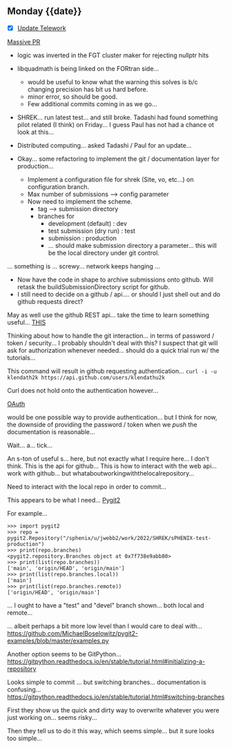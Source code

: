 ## Monday {{date}}

- [x] [Update Telework](https://docs.google.com/spreadsheets/d/16AZZBiKL1s6eGgH2KFiJPnD8-TjRsC0HYy4Qdmbr358/edit#gid=0)

[Massive PR](https://github.com/star-bnl/star-sw/pull/366)
- logic was inverted in the FGT cluster maker for rejecting nullptr hits
- libquadmath is being linked on the FORtran side...
	- would be useful to know what the warning this solves is b/c changing precision has bit us hard before.
	- minor error, so should be good.
	- Few additional commits coming in as we go... 

- SHREK... run latest test... and still broke.  Tadashi had found something pilot related (I think) on Friday... I guess Paul has not had a chance ot look at this...

- Distributed computing... asked Tadashi / Paul for an update... 

- Okay... some refactoring to implement the git / documentation layer for production...
	- Implement a configuration file for shrek  (Site, vo, etc...) on configuration branch.
	- Max number of submissions --> config parameter
	- Now need to implement the scheme.
		- tag --> submission directory
		- branches for
			- development (default) : dev
			- test submission (dry run) : test
			- submission : production
			- ... should make submission directory a parameter...  this will be the local directory under git control.

... something is ... screwy... network keeps hanging ...

- Now have the code in shape to archive submissions onto github.  Will retask the buildSubmissionDirectory script for github.  
- I still need to decide on a github / api.... or should I just shell out and do github requests direct?

May as well use the github REST api... take the time to learn something useful...
[THIS](https://docs.github.com/en/rest/guides/getting-started-with-the-rest-api)

Thinking about how to handle the git interaction... in terms of password / token / security... I probably shouldn't deal with this?  I suspect that git will ask for authorization whenever needed... should do a quick trial run w/ the tutorials...

This command will result in github requesting authentication...
`curl -i -u klendath2k https://api.github.com/users/klendathu2k`

Curl does not hold onto the authentication however...

[OAuth](https://docs.github.com/en/developers/apps/building-oauth-apps)

would be one possible way to provide authentication... but I think for now, the downside of providing the password / token when we *push* the documentation is reasonable...

Wait... a... tick...

An s-ton of useful s... here, but not exactly what I require here... I don't think.  This is the api for github...  This is how to interact with the web api... work with github... but whataboutworkingwiththelocalrepository...

Need to interact with the local repo in order to commit...

This appears to be what I need...
[Pygit2](https://www.pygit2.org/recipes.html)

For example...
```
>>> import pygit2
>>> repo = pygit2.Repository("/sphenix/u/jwebb2/work/2022/SHREK/sPHENIX-test-production")
>>> print(repo.branches)
<pygit2.repository.Branches object at 0x7f738e9abb80>
>>> print(list(repo.branches))
['main', 'origin/HEAD', 'origin/main']
>>> print(list(repo.branches.local))
['main']
>>> print(list(repo.branches.remote))
['origin/HEAD', 'origin/main']
```

... I ought to have a "test" and "devel" branch shown... both local and remote...

... albeit perhaps a bit more low level than I would care to deal with...
https://github.com/MichaelBoselowitz/pygit2-examples/blob/master/examples.py

Another option seems to be GitPython...
https://gitpython.readthedocs.io/en/stable/tutorial.html#initializing-a-repository

Looks simple to commit ... but switching branches... documentation is confusing...
https://gitpython.readthedocs.io/en/stable/tutorial.html#switching-branches

First they show us the quick and dirty way to overwrite whatever you were just working on...  seems risky...

Then they tell us to do it this way, which seems simple... but it sure looks too simple... 










